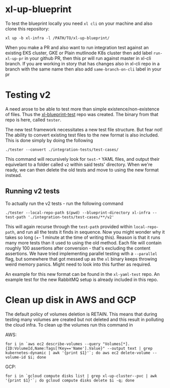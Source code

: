 # xl-up-blueprint

To test the blueprint locally you need `xl cli` on your machine  and also clone this repository:

```$xslt
xl up -b xl-infra -l /PATH/TO/xl-up-blueprint/
```

When you make a PR and also want to run integration test against an existing EKS cluster, GKE or Plain mutlinode K8s cluster then add label ``run-xl-up-pr`` in your github PR, then this pr will run against master in xl-cli branch. If you are working in story that has changes also in xl-cli repo in a branch with the same name then also add ``same-branch-on-cli`` label in your pr

# Testing v2

A need arose to be able to test more than simple existence/non-existence of files. Thus the [xl-blueprint-test](https://github.com/xebialabs/xl-yaml-test) repo was created. The binary from that repo is here, called `tester`.

The new test framework necessitates a new test file structure. But fear not! The ability to convert existing test files to the new format is also included. This is done simply by doing the following

```
./tester --convert ./integration-tests/test-cases/
```

This command will recursively look for `test-*` YAML files, and output their equivelant to a folder called `v2` within said tests' directory. When we're ready, we can then delete the old tests and move to using the new format instead. 

## Running v2 tests

To actually run the v2 tests - run the following command

```
./tester --local-repo-path $(pwd) --blueprint-directory xl-infra --test-path './integration-tests/test-cases/**/v2'
```

This will again recurse through the `test-path` provided within `local-repo-path`, and run all the tests it finds in sequence. Now you might wonder why it takes so long (+- 1 minute at the time of writing this). Reason is that it runs many more tests than it used to using the old method. Each file will contain roughly 100 assertions after conversion - that's excluding the content assertions. We have tried implementing parallel testing with a `--parallel` flag, but somewhere that got messed up as the `xl` binary keeps throwing weird memory panics. Might need to look into this further as required. 

An example for this new format can be found in the `xl-yaml-test` repo. An example test for the new RabbitMQ setup is already included in this repo. 

# Clean up disk in AWS and GCP

The default policy of volumes deletion is RETAIN. This means that during testing many volumes are created but not deleted and this result in polluting the cloud infra. To clean up the volumes run this command in

AWS:

```$xslt
for i in `aws ec2 describe-volumes --query "Volumes[*].{ID:VolumeId,Name:Tags[?Key=='Name'].Value}" --output text | grep kubernetes-dynamic | awk '{print $1}'`; do aws ec2 delete-volume --volume-id $i; done
```   

GCP:

```$xslt
for i in `gcloud compute disks list | grep xl-up-cluster--pvc | awk '{print $1}'`; do gcloud compute disks delete $i -q; done
```